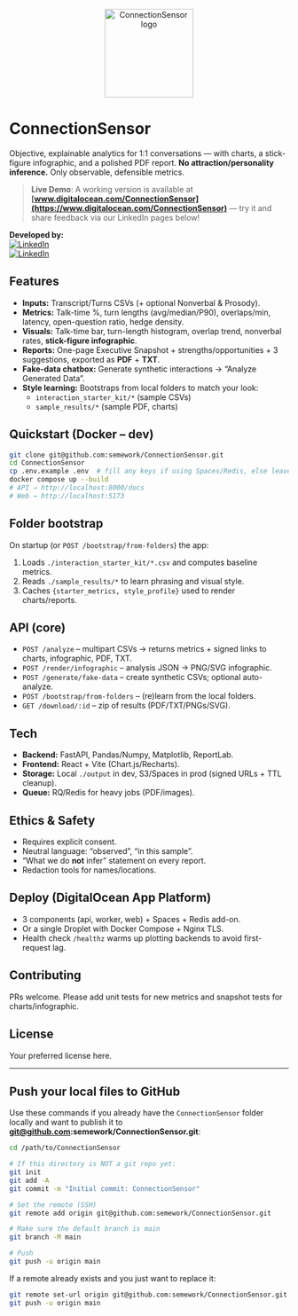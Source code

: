 <p align="center">
  <img src="./connectionsensor_icon.png" alt="ConnectionSensor logo" width="160" />
</p>

# ConnectionSensor

Objective, explainable analytics for 1:1 conversations — with charts, a stick-figure infographic, and a polished PDF report.
**No attraction/personality inference.** Only observable, defensible metrics.

> **Live Demo**: A working version is available at **[www.digitalocean.com/ConnectionSensor](https://www.digitalocean.com/ConnectionSensor)** — try it and share feedback via our LinkedIn pages below!

**Developed by:**  
[![LinkedIn](https://img.shields.io/badge/LinkedIn-Mulugeta%20Semework-blue?logo=linkedin)](https://www.linkedin.com/in/mulugeta-semework-abebe/)  
[![LinkedIn](https://img.shields.io/badge/LinkedIn-Andrew%20Igharo-blue?logo=linkedin)](https://www.linkedin.com/in/andrew-igharo/)

## Features
- **Inputs:** Transcript/Turns CSVs (+ optional Nonverbal & Prosody).
- **Metrics:** Talk-time %, turn lengths (avg/median/P90), overlaps/min, latency, open-question ratio, hedge density.
- **Visuals:** Talk-time bar, turn-length histogram, overlap trend, nonverbal rates, **stick-figure infographic**.
- **Reports:** One-page Executive Snapshot + strengths/opportunities + 3 suggestions, exported as **PDF** + **TXT**.
- **Fake-data chatbox:** Generate synthetic interactions → “Analyze Generated Data”.
- **Style learning:** Bootstraps from local folders to match your look:
  - `interaction_starter_kit/*` (sample CSVs)
  - `sample_results/*` (sample PDF, charts)

## Quickstart (Docker – dev)
```bash
git clone git@github.com:semework/ConnectionSensor.git
cd ConnectionSensor
cp .env.example .env  # fill any keys if using Spaces/Redis, else leave local defaults
docker compose up --build
# API → http://localhost:8000/docs
# Web → http://localhost:5173
```

## Folder bootstrap
On startup (or `POST /bootstrap/from-folders`) the app:
1) Loads `./interaction_starter_kit/*.csv` and computes baseline metrics.  
2) Reads `./sample_results/*` to learn phrasing and visual style.  
3) Caches `{starter_metrics, style_profile}` used to render charts/reports.

## API (core)
- `POST /analyze` – multipart CSVs → returns metrics + signed links to charts, infographic, PDF, TXT.
- `POST /render/infographic` – analysis JSON → PNG/SVG infographic.
- `POST /generate/fake-data` – create synthetic CSVs; optional auto-analyze.
- `POST /bootstrap/from-folders` – (re)learn from the local folders.
- `GET /download/:id` – zip of results (PDF/TXT/PNGs/SVG).

## Tech
- **Backend:** FastAPI, Pandas/Numpy, Matplotlib, ReportLab.
- **Frontend:** React + Vite (Chart.js/Recharts).
- **Storage:** Local `./output` in dev, S3/Spaces in prod (signed URLs + TTL cleanup).
- **Queue:** RQ/Redis for heavy jobs (PDF/images).

## Ethics & Safety
- Requires explicit consent.
- Neutral language: “observed”, “in this sample”.
- “What we do **not** infer” statement on every report.
- Redaction tools for names/locations.

## Deploy (DigitalOcean App Platform)
- 3 components (api, worker, web) + Spaces + Redis add-on.  
- Or a single Droplet with Docker Compose + Nginx TLS.
- Health check `/healthz` warms up plotting backends to avoid first-request lag.

## Contributing
PRs welcome. Please add unit tests for new metrics and snapshot tests for charts/infographic.

## License
Your preferred license here.

---

## Push your local files to GitHub

Use these commands if you already have the `ConnectionSensor` folder locally and want to publish it to **git@github.com:semework/ConnectionSensor.git**:

```bash
cd /path/to/ConnectionSensor

# If this directory is NOT a git repo yet:
git init
git add -A
git commit -m "Initial commit: ConnectionSensor"

# Set the remote (SSH)
git remote add origin git@github.com:semework/ConnectionSensor.git

# Make sure the default branch is main
git branch -M main

# Push
git push -u origin main
```

If a remote already exists and you just want to replace it:
```bash
git remote set-url origin git@github.com:semework/ConnectionSensor.git
git push -u origin main
```
